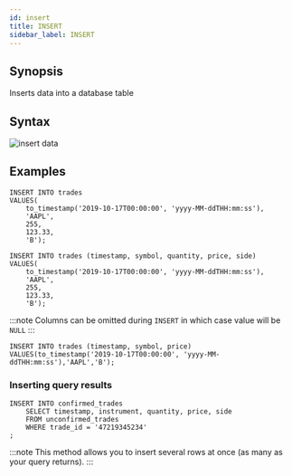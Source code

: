 ```yaml
---
id: insert
title: INSERT
sidebar_label: INSERT
---
```


## Synopsis

Inserts data into a database table

## Syntax

![insert data](/img/doc/diagrams/insert-into-table.svg)

## Examples

```questdb-sql title="Inserting all columns"
INSERT INTO trades
VALUES(
    to_timestamp('2019-10-17T00:00:00', 'yyyy-MM-ddTHH:mm:ss'),
    'AAPL',
    255,
    123.33,
    'B');
```

```questdb-sql title="Specifying schema"
INSERT INTO trades (timestamp, symbol, quantity, price, side)
VALUES(
    to_timestamp('2019-10-17T00:00:00', 'yyyy-MM-ddTHH:mm:ss'),
    'AAPL',
    255,
    123.33,
    'B');
```

:::note
Columns can be omitted during `INSERT` in which case value will be
`NULL`
:::

```questdb-sql title="Inserting only specific columns"
INSERT INTO trades (timestamp, symbol, price)
VALUES(to_timestamp('2019-10-17T00:00:00', 'yyyy-MM-ddTHH:mm:ss'),'AAPL','B');
```

### Inserting query results

```questdb-sql title="Insert as select"
INSERT INTO confirmed_trades
    SELECT timestamp, instrument, quantity, price, side
    FROM unconfirmed_trades
    WHERE trade_id = '47219345234'
;
```

:::note
This method allows you to insert several rows at once (as many as your
query returns).
:::
